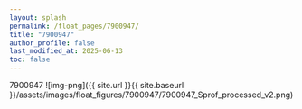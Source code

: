 ```yaml
---
layout: splash
permalink: /float_pages/7900947/
title: "7900947"
author_profile: false
last_modified_at: 2025-06-13
toc: false
---
```

 
7900947
![img-png]({{ site.url }}{{ site.baseurl }}/assets/images/float_figures/7900947/7900947_Sprof_processed_v2.png)